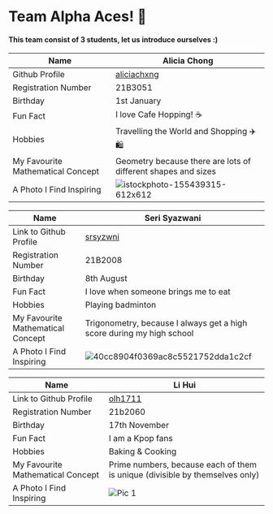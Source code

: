 # Team Alpha Aces! 👑
#### This team consist of 3 students, let us introduce ourselves :)

| Name  | Alicia Chong  | 
| --- | ---| 
| Github Profile |  [aliciachxng](https://github.com/aliciachxng) |
| Registration Number  | 21B3051  | 
| Birthday   | 1st January  | 
| Fun Fact | I love Cafe Hopping! ☕ | 
| Hobbies  | Travelling the World and Shopping ✈️🛍️   | 
| My Favourite Mathematical Concept | Geometry because there are lots of different shapes and sizes | 
| A Photo I Find Inspiring | ![istockphoto-155439315-612x612](https://github.com/user-attachments/assets/f6db7509-3bf1-491c-8278-f20da624fadc)  |

| Name  | Seri Syazwani  | 
| --- | ---| 
| Link to Github Profile |  [srsyzwni](https://github.com/srsyzwni)   |
| Registration Number  | 21B2008  | 
| Birthday   | 8th August  | 
| Fun Fact | I love when someone brings me to eat  | 
| Hobbies  | Playing badminton  | 
| My Favourite Mathematical Concept | Trigonometry, because I always get a high score during my high school  | 
| A Photo I Find Inspiring |  ![40cc8904f0369ac8c5521752dda1c2cf](https://github.com/user-attachments/assets/97e0ecc2-3d58-44b0-aa04-3117dc1329e4) | 


| Name  | Li Hui | 
| --- | ---| 
| Link to Github Profile |  [olh1711](https://github.com/olh1711)   |
| Registration Number  | 21b2060  | 
| Birthday   | 17th November  | 
| Fun Fact | I am a Kpop fans  | 
| Hobbies  | Baking & Cooking | 
| My Favourite Mathematical Concept | Prime numbers, because each of them is unique (divisible by themselves only)  | 
| A Photo I Find Inspiring | ![Pic 1](https://github.com/user-attachments/assets/e04436df-bd61-40ac-817e-b4cccee009f8) |

